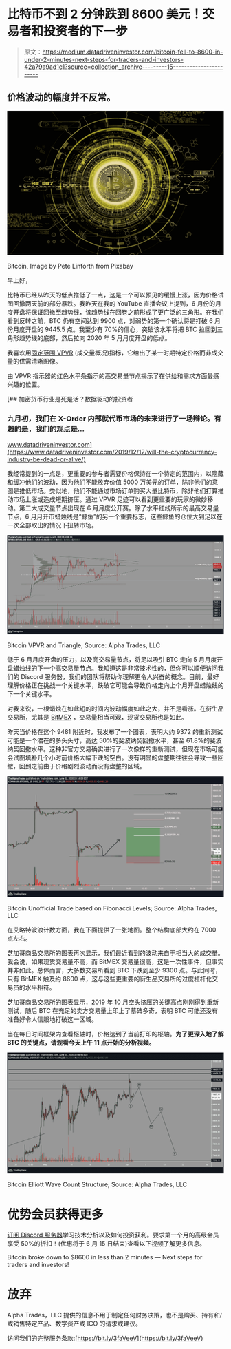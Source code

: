 # 比特币不到 2 分钟跌到 8600 美元！交易者和投资者的下一步

> 原文：<https://medium.datadriveninvestor.com/bitcoin-fell-to-8600-in-under-2-minutes-next-steps-for-traders-and-investors-42a79a9ad1c1?source=collection_archive---------15----------------------->

## 价格波动的幅度并不反常。

![](img/720b68f4d01f98420e95f66b1129964a.png)

Bitcoin, Image by Pete Linforth from Pixabay

早上好，

比特币已经从昨天的低点推低了一点，这是一个可以预见的缓慢上涨，因为价格试图回撤两天前的部分暴跌。我昨天在我的 YouTube 直播会议上提到，6 月份的月度开盘将保证回撤至趋势线，该趋势线在回卷之前形成了更广泛的三角形。在我们看到反转之前，BTC 仍有空间达到 9900 点，对弱势的第一个确认将是打破 6 月份月度开盘的 9445.5 点。我至少有 70%的信心，突破该水平将把 BTC 拉回到三角形趋势线的底部，然后拉向 2020 年 5 月月度开盘的低点。

我喜欢用[固定范围 VPVR](https://medium.com/@joezabbs/volume-profile-visible-range-e099f22cd2d7) (成交量概况)指标，它给出了某一时期特定价格而非成交量的供需清晰图像。

由 VPVR 指示器的红色水平条指示的高交易量节点揭示了在供给和需求方面最感兴趣的位置。

[](https://www.datadriveninvestor.com/2019/12/12/will-the-cryptocurrency-industry-be-dead-or-alive/) [## 加密货币行业是死是活？数据驱动的投资者

### 九月初，我们在 X-Order 内部就代币市场的未来进行了一场辩论。有趣的是，我们的观点是…

www.datadriveninvestor.com](https://www.datadriveninvestor.com/2019/12/12/will-the-cryptocurrency-industry-be-dead-or-alive/) 

我经常提到的一点是，更重要的参与者需要价格保持在一个特定的范围内，以隐藏和缓冲他们的波动，因为他们不能放弃价值 5000 万美元的订单，除非他们的意图是推低市场。类似地，他们不能通过市场订单购买大量比特币，除非他们打算推动市场上涨或造成短期挤压。通过 VPVR 足迹可以看到更重要的玩家的微妙移动。第二大成交量节点出现在 6 月月度公开赛。除了水平红线所示的最高交易量节点，6 月月开市蜡烛线是“鲸鱼”的另一个重要标志，这些鲸鱼的仓位大到足以在一次全部取出的情况下扭转市场。

![](img/22e1e4e9118ac1d3ab2a896f8612f994.png)

Bitcoin VPVR and Triangle; Source: Alpha Trades, LLC

低于 6 月月度开盘的压力，以及高交易量节点，将足以吸引 BTC 走向 5 月月度开盘蜡烛线的下一个高交易量节点。我知道这是非常技术性的，但你可以顺便访问我们的 Discord 服务器，我们的团队将帮助你理解更令人兴奋的概念。目前，最好理解价格正在挑战一个关键水平，跌破它可能会导致价格走向上个月开盘蜡烛线的下一个关键水平。

对我来说，一根蜡烛在如此短的时间内波动幅度如此之大，并不是看涨。在衍生品交易所，尤其是 [BitMEX](https://www.bitmex.com/) ，交易量相当可观，现货交易所也是如此。

昨天当价格在这个 9481 附近时，我发布了一个图表，表明大约 9372 的重新测试可能是一个潜在的多头头寸，高达 50%的斐波纳契回撤水平，甚至 61.8%的斐波纳契回撤水平。这种非官方交易确实进行了一次像样的重新测试，但现在市场可能会试图填补几个小时前价格大幅下跌的空白。没有明显的盘整期往往会导致一些回撤，回到之前由于价格剧烈波动而没有盘整的区域。

![](img/e39963e17c1d70fadc43e8a39f500466.png)

Bitcoin Unofficial Trade based on Fibonacci Levels; Source: Alpha Trades, LLC

在艾略特波浪计数方面，我在下面提供了一张地图。整个结构底部大约在 7000 点左右。

芝加哥商品交易所的图表再次显示，我们最近看到的波动来自于相当大的成交量。我会说，如果现货交易量不高，而 BitMEX 交易量很高，这是一次性事件，但事实并非如此。总体而言，大多数交易所看到 BTC 下跌到至少 9300 点。与此同时，只有 BitMEX 触及约 8600 点，这与这些更重要的衍生品交易所的过度杠杆化交易员的水平相符。

芝加哥商品交易所的图表显示，2019 年 10 月空头挤压的关键高点刚刚得到重新测试，随后 BTC 在充足的卖方交易量上印上了墓碑多奇，表明 BTC 可能还没有准备好令人信服地打破这一区域。

当在每日时间框架内查看枢轴时，价格达到了当前打印的枢轴。**为了更深入地了解 BTC 的关键点，请观看今天上午 11 点开始的分析视频。**

![](img/90673da4edfa2bf1a3994bc4866e6222.png)

Bitcoin Elliott Wave Count Structure; Source: Alpha Trades, LLC

# 优势会员获得更多

[订阅 Discord 服务器](https://bit.ly/2KJ1oor)学习技术分析以及如何投资获利。要求第一个月的高级会员享受 50%的折扣！(优惠将于 6 月 15 日结束)查看以下视频了解更多信息。

Bitcoin broke down to $8600 in less than 2 minutes — Next steps for traders and investors!

# 放弃

Alpha Trades，LLC 提供的信息不用于制定任何财务决策，也不是购买、持有和/或销售特定产品、数字资产或 ICO 的请求或建议。

访问我们的完整服务条款:[https://bit.ly/3faVeeV](https://bit.ly/3faVeeV)
